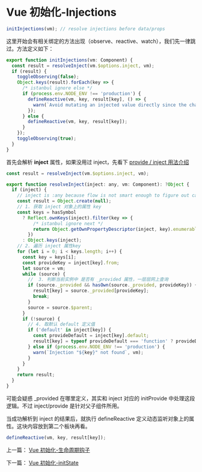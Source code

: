 # Vue 初始化-Injections

```js
initInjections(vm); // resolve injections before data/props
```

这里开始会有相关绑定的方法出现（observe、reactive、watch），我们先一律跳过。方法定义如下：

```js
export function initInjections(vm: Component) {
  const result = resolveInject(vm.$options.inject, vm);
  if (result) {
    toggleObserving(false);
    Object.keys(result).forEach(key => {
      /* istanbul ignore else */
      if (process.env.NODE_ENV !== 'production') {
        defineReactive(vm, key, result[key], () => {
          warn(`Avoid mutating an injected value directly since the changes will be ` + `overwritten whenever the provided component re-renders. ` + `injection being mutated: "${key}"`, vm);
        });
      } else {
        defineReactive(vm, key, result[key]);
      }
    });
    toggleObserving(true);
  }
}
```

首先会解析 **inject** 属性，如果没用过 inject，先看下 [provide / inject 用法介绍](https://cn.vuejs.org/v2/api/#provide-inject)

```js
const result = resolveInject(vm.$options.inject, vm);
```

```js
export function resolveInject(inject: any, vm: Component): ?Object {
  if (inject) {
    // inject is :any because flow is not smart enough to figure out cached
    const result = Object.create(null);
    // 1. 获取 inject 对象上的属性 key
    const keys = hasSymbol
      ? Reflect.ownKeys(inject).filter(key => {
          /* istanbul ignore next */
          return Object.getOwnPropertyDescriptor(inject, key).enumerable;
        })
      : Object.keys(inject);
    // 2. 遍历 inject 属性key
    for (let i = 0; i < keys.length; i++) {
      const key = keys[i];
      const provideKey = inject[key].from;
      let source = vm;
      while (source) {
        //  3. 判断当前实例中 是否有 _provided 属性，一层层网上查询
        if (source._provided && hasOwn(source._provided, provideKey)) {
          result[key] = source._provided[provideKey];
          break;
        }
        source = source.$parent;
      }
      if (!source) {
        // 4. 取默认 default 定义值
        if ('default' in inject[key]) {
          const provideDefault = inject[key].default;
          result[key] = typeof provideDefault === 'function' ? provideDefault.call(vm) : provideDefault;
        } else if (process.env.NODE_ENV !== 'production') {
          warn(`Injection "${key}" not found`, vm);
        }
      }
    }
    return result;
  }
}
```

可能会疑惑 \_provided 在哪里定义，其实和 inject 对应的 initProvide 中处理这段逻辑。不过 inject/provide 是针对父子组件所用。

当成功解析到 inject 的结果后，就执行 defineReactive 定义动态监听对象上的属性。这块内容放到第二个板块再看。

```js
defineReactive(vm, key, result[key]);
```

上一篇： [Vue 初始化-生命周期钩子](./vue_learn_207_init_lifeHook.md)

下一篇： [Vue 初始化-initState](./vue_learn_209_init_state.md)
